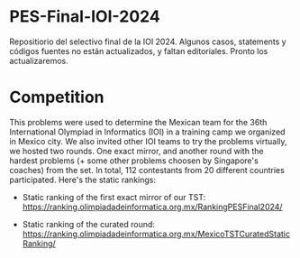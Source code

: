 # PES-Final-IOI-2024


Repositiorio del selectivo final de la IOI 2024. Algunos casos, statements y códigos fuentes no están actualizados, y faltan editoriales. Pronto los actualizaremos.


# Competition

This problems were used to determine the Mexican team for the 36th International Olympiad in Informatics (IOI) in a training camp we organized in Mexico city. We also invited other IOI teams to try the problems virtually, we hosted two rounds. One exact mirror, and another round with the hardest problems (+ some other problems choosen by Singapore's coaches) from the set. In total, 112 contestants from 20 different countries participated. Here's the static rankings:


- Static ranking of the first exact mirror of our TST: https://ranking.olimpiadadeinformatica.org.mx/RankingPESFinal2024/

- Static ranking of the curated round: https://ranking.olimpiadadeinformatica.org.mx/MexicoTSTCuratedStaticRanking/
